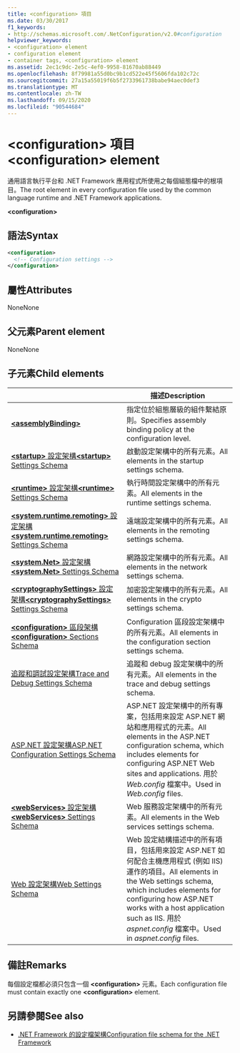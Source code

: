 ```yaml
---
title: <configuration> 項目
ms.date: 03/30/2017
f1_keywords:
- http://schemas.microsoft.com/.NetConfiguration/v2.0#configuration
helpviewer_keywords:
- <configuration> element
- configuration element
- container tags, <configuration> element
ms.assetid: 2ec1c9dc-2e5c-4ef0-9958-81670ab88449
ms.openlocfilehash: 8f79981a55d0bc9b1cd522e45f5606fda102c72c
ms.sourcegitcommit: 27a15a55019f6b5f2733961738babe94aec0def3
ms.translationtype: MT
ms.contentlocale: zh-TW
ms.lasthandoff: 09/15/2020
ms.locfileid: "90544684"
---
```

# <a name="configuration-element"></a><span data-ttu-id="fe5b6-102">\<configuration> 項目</span><span class="sxs-lookup"><span data-stu-id="fe5b6-102">\<configuration> element</span></span>

<span data-ttu-id="fe5b6-103">通用語言執行平台和 .NET Framework 應用程式所使用之每個組態檔中的根項目。</span><span class="sxs-lookup"><span data-stu-id="fe5b6-103">The root element in every configuration file used by the common language runtime and .NET Framework applications.</span></span>

**\<configuration>**

## <a name="syntax"></a><span data-ttu-id="fe5b6-104">語法</span><span class="sxs-lookup"><span data-stu-id="fe5b6-104">Syntax</span></span>

```xml
<configuration>
  <!-- Configuration settings -->
</configuration>
```

## <a name="attributes"></a><span data-ttu-id="fe5b6-105">屬性</span><span class="sxs-lookup"><span data-stu-id="fe5b6-105">Attributes</span></span>

<span data-ttu-id="fe5b6-106">None</span><span class="sxs-lookup"><span data-stu-id="fe5b6-106">None</span></span>

## <a name="parent-element"></a><span data-ttu-id="fe5b6-107">父元素</span><span class="sxs-lookup"><span data-stu-id="fe5b6-107">Parent element</span></span>

<span data-ttu-id="fe5b6-108">None</span><span class="sxs-lookup"><span data-stu-id="fe5b6-108">None</span></span>

## <a name="child-elements"></a><span data-ttu-id="fe5b6-109">子元素</span><span class="sxs-lookup"><span data-stu-id="fe5b6-109">Child elements</span></span>

|     | <span data-ttu-id="fe5b6-110">描述</span><span class="sxs-lookup"><span data-stu-id="fe5b6-110">Description</span></span> |
| --- | ----------- |
| [**\<assemblyBinding>**](assemblybinding-element-for-configuration.md) | <span data-ttu-id="fe5b6-111">指定位於組態層級的組件繫結原則。</span><span class="sxs-lookup"><span data-stu-id="fe5b6-111">Specifies assembly binding policy at the configuration level.</span></span>|
| [<span data-ttu-id="fe5b6-112">**\<startup>** 設定架構</span><span class="sxs-lookup"><span data-stu-id="fe5b6-112">**\<startup>** Settings Schema</span></span>](./startup/index.md) | <span data-ttu-id="fe5b6-113">啟動設定架構中的所有元素。</span><span class="sxs-lookup"><span data-stu-id="fe5b6-113">All elements in the startup settings schema.</span></span> |
| [<span data-ttu-id="fe5b6-114">**\<runtime>** 設定架構</span><span class="sxs-lookup"><span data-stu-id="fe5b6-114">**\<runtime>** Settings Schema</span></span>](./runtime/index.md) | <span data-ttu-id="fe5b6-115">執行時間設定架構中的所有元素。</span><span class="sxs-lookup"><span data-stu-id="fe5b6-115">All elements in the runtime settings schema.</span></span> |
| <span data-ttu-id="fe5b6-116">[**\<system.runtime.remoting>** 設定架構](/previous-versions/dotnet/netframework-4.0/z415cf9a(v=vs.100))</span><span class="sxs-lookup"><span data-stu-id="fe5b6-116">[**\<system.runtime.remoting>** Settings Schema](/previous-versions/dotnet/netframework-4.0/z415cf9a(v=vs.100))</span></span> | <span data-ttu-id="fe5b6-117">遠端設定架構中的所有元素。</span><span class="sxs-lookup"><span data-stu-id="fe5b6-117">All elements in the remoting settings schema.</span></span> |
| [<span data-ttu-id="fe5b6-118">**\<system.Net>** 設定架構</span><span class="sxs-lookup"><span data-stu-id="fe5b6-118">**\<system.Net>** Settings Schema</span></span>](./network/index.md) | <span data-ttu-id="fe5b6-119">網路設定架構中的所有元素。</span><span class="sxs-lookup"><span data-stu-id="fe5b6-119">All elements in the network settings schema.</span></span> |
| [<span data-ttu-id="fe5b6-120">**\<cryptographySettings>** 設定架構</span><span class="sxs-lookup"><span data-stu-id="fe5b6-120">**\<cryptographySettings>** Settings Schema</span></span>](./cryptography/index.md) | <span data-ttu-id="fe5b6-121">加密設定架構中的所有元素。</span><span class="sxs-lookup"><span data-stu-id="fe5b6-121">All elements in the crypto settings schema.</span></span> |
| [<span data-ttu-id="fe5b6-122">**\<configuration>** 區段架構</span><span class="sxs-lookup"><span data-stu-id="fe5b6-122">**\<configuration>** Sections Schema</span></span>](configuration-sections-schema.md) | <span data-ttu-id="fe5b6-123">Configuration 區段設定架構中的所有元素。</span><span class="sxs-lookup"><span data-stu-id="fe5b6-123">All elements in the configuration section settings schema.</span></span> |
| [<span data-ttu-id="fe5b6-124">追蹤和調試設定架構</span><span class="sxs-lookup"><span data-stu-id="fe5b6-124">Trace and Debug Settings Schema</span></span>](./trace-debug/index.md) | <span data-ttu-id="fe5b6-125">追蹤和 debug 設定架構中的所有元素。</span><span class="sxs-lookup"><span data-stu-id="fe5b6-125">All elements in the trace and debug settings schema.</span></span> |
| <span data-ttu-id="fe5b6-126">[ASP.NET 設定架構](/previous-versions/dotnet/netframework-4.0/b5ysx397(v=vs.100))</span><span class="sxs-lookup"><span data-stu-id="fe5b6-126">[ASP.NET Configuration Settings Schema](/previous-versions/dotnet/netframework-4.0/b5ysx397(v=vs.100))</span></span> | <span data-ttu-id="fe5b6-127">ASP.NET 設定架構中的所有專案，包括用來設定 ASP.NET 網站和應用程式的元素。</span><span class="sxs-lookup"><span data-stu-id="fe5b6-127">All elements in the ASP.NET configuration schema, which includes elements for configuring ASP.NET Web sites and applications.</span></span> <span data-ttu-id="fe5b6-128">用於 *Web.config* 檔案中。</span><span class="sxs-lookup"><span data-stu-id="fe5b6-128">Used in *Web.config* files.</span></span> |
| <span data-ttu-id="fe5b6-129">[**\<webServices>** 設定架構](/previous-versions/dotnet/netframework-4.0/cctwteet(v=vs.100))</span><span class="sxs-lookup"><span data-stu-id="fe5b6-129">[**\<webServices>** Settings Schema](/previous-versions/dotnet/netframework-4.0/cctwteet(v=vs.100))</span></span> | <span data-ttu-id="fe5b6-130">Web 服務設定架構中的所有元素。</span><span class="sxs-lookup"><span data-stu-id="fe5b6-130">All elements in the Web services settings schema.</span></span> |
| [<span data-ttu-id="fe5b6-131">Web 設定架構</span><span class="sxs-lookup"><span data-stu-id="fe5b6-131">Web Settings Schema</span></span>](./web/index.md) | <span data-ttu-id="fe5b6-132">Web 設定結構描述中的所有項目，包括用來設定 ASP.NET 如何配合主機應用程式 (例如 IIS) 運作的項目。</span><span class="sxs-lookup"><span data-stu-id="fe5b6-132">All elements in the Web settings schema, which includes elements for configuring how ASP.NET works with a host application such as IIS.</span></span> <span data-ttu-id="fe5b6-133">用於 *aspnet.config* 檔案中。</span><span class="sxs-lookup"><span data-stu-id="fe5b6-133">Used in *aspnet.config* files.</span></span> |

## <a name="remarks"></a><span data-ttu-id="fe5b6-134">備註</span><span class="sxs-lookup"><span data-stu-id="fe5b6-134">Remarks</span></span>

<span data-ttu-id="fe5b6-135">每個設定檔都必須只包含一個 **\<configuration>** 元素。</span><span class="sxs-lookup"><span data-stu-id="fe5b6-135">Each configuration file must contain exactly one **\<configuration>** element.</span></span>

## <a name="see-also"></a><span data-ttu-id="fe5b6-136">另請參閱</span><span class="sxs-lookup"><span data-stu-id="fe5b6-136">See also</span></span>

- [<span data-ttu-id="fe5b6-137">.NET Framework 的設定檔架構</span><span class="sxs-lookup"><span data-stu-id="fe5b6-137">Configuration file schema for the .NET Framework</span></span>](index.md)
